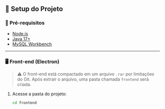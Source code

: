 ## 🚀 Setup do Projeto

### 🔧 Pré-requisitos

- [Node.js](https://nodejs.org/)
- [Java 17+](https://www.oracle.com/java/technologies/javase/jdk17-archive-downloads.html)
- [MySQL Workbench](https://www.mysql.com/products/workbench/)

---

### 🖥️ Front-end (Electron)

> ⚠️ O front-end está compactado em um arquivo `.rar` por limitações do Git. Após extrair o arquivo, uma pasta chamada `frontend` será criada.

1. Acesse a pasta do projeto:
   ```bash
   cd frontend
